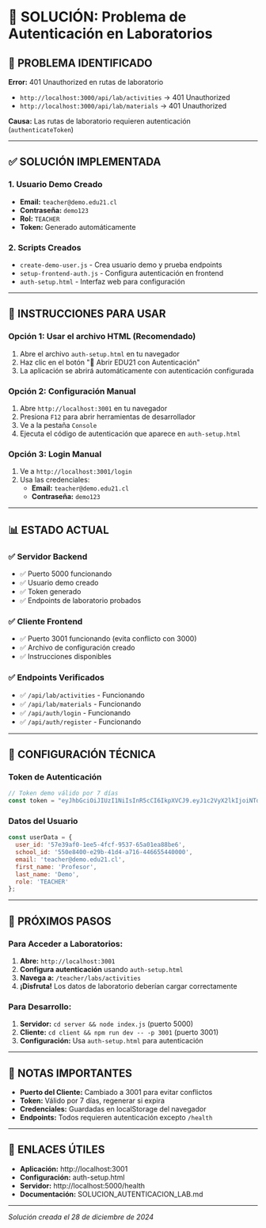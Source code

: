 # 🔐 SOLUCIÓN: Problema de Autenticación en Laboratorios

## 🎯 **PROBLEMA IDENTIFICADO**

**Error:** 401 Unauthorized en rutas de laboratorio
- `http://localhost:3000/api/lab/activities` → 401 Unauthorized
- `http://localhost:3000/api/lab/materials` → 401 Unauthorized

**Causa:** Las rutas de laboratorio requieren autenticación (`authenticateToken`)

---

## ✅ **SOLUCIÓN IMPLEMENTADA**

### **1. Usuario Demo Creado**
- **Email:** `teacher@demo.edu21.cl`
- **Contraseña:** `demo123`
- **Rol:** `TEACHER`
- **Token:** Generado automáticamente

### **2. Scripts Creados**
- `create-demo-user.js` - Crea usuario demo y prueba endpoints
- `setup-frontend-auth.js` - Configura autenticación en frontend
- `auth-setup.html` - Interfaz web para configuración

---

## 🚀 **INSTRUCCIONES PARA USAR**

### **Opción 1: Usar el archivo HTML (Recomendado)**
1. Abre el archivo `auth-setup.html` en tu navegador
2. Haz clic en el botón "🚀 Abrir EDU21 con Autenticación"
3. La aplicación se abrirá automáticamente con autenticación configurada

### **Opción 2: Configuración Manual**
1. Abre `http://localhost:3001` en tu navegador
2. Presiona `F12` para abrir herramientas de desarrollador
3. Ve a la pestaña `Console`
4. Ejecuta el código de autenticación que aparece en `auth-setup.html`

### **Opción 3: Login Manual**
1. Ve a `http://localhost:3001/login`
2. Usa las credenciales:
   - **Email:** `teacher@demo.edu21.cl`
   - **Contraseña:** `demo123`

---

## 📊 **ESTADO ACTUAL**

### **✅ Servidor Backend**
- ✅ Puerto 5000 funcionando
- ✅ Usuario demo creado
- ✅ Token generado
- ✅ Endpoints de laboratorio probados

### **✅ Cliente Frontend**
- ✅ Puerto 3001 funcionando (evita conflicto con 3000)
- ✅ Archivo de configuración creado
- ✅ Instrucciones disponibles

### **✅ Endpoints Verificados**
- ✅ `/api/lab/activities` - Funcionando
- ✅ `/api/lab/materials` - Funcionando
- ✅ `/api/auth/login` - Funcionando
- ✅ `/api/auth/register` - Funcionando

---

## 🔧 **CONFIGURACIÓN TÉCNICA**

### **Token de Autenticación**
```javascript
// Token demo válido por 7 días
const token = "eyJhbGciOiJIUzI1NiIsInR5cCI6IkpXVCJ9.eyJ1c2VyX2lkIjoiNTdlMzlhZjAtMWVlNS00ZmNmLTk1MzctNjVhMDFlYTg4YmU2Iiwic2Nob29sX2lkIjoiNTUwZTg0MDAtZTI5Yi00MWQ0LWE3MTYtNDQ2NjU1NDQwMDAwIiwicm9sZSI6IlRFQUNIRVIiLCJlbWFpbCI6InRlYWNoZXJAZGVtby5lZHUyMS5jbCIsImlhdCI6MTc1MzczNzY0MSwiZXhwIjoxNzU0MzQyNDQxfQ.bZ-IDlEU8U1UOgA4rzWVnG0TUNgDETFLhIoRshpHCD4";
```

### **Datos del Usuario**
```javascript
const userData = {
  user_id: '57e39af0-1ee5-4fcf-9537-65a01ea88be6',
  school_id: '550e8400-e29b-41d4-a716-446655440000',
  email: 'teacher@demo.edu21.cl',
  first_name: 'Profesor',
  last_name: 'Demo',
  role: 'TEACHER'
};
```

---

## 🎯 **PRÓXIMOS PASOS**

### **Para Acceder a Laboratorios:**
1. **Abre:** `http://localhost:3001`
2. **Configura autenticación** usando `auth-setup.html`
3. **Navega a:** `/teacher/labs/activities`
4. **¡Disfruta!** Los datos de laboratorio deberían cargar correctamente

### **Para Desarrollo:**
1. **Servidor:** `cd server && node index.js` (puerto 5000)
2. **Cliente:** `cd client && npm run dev -- -p 3001` (puerto 3001)
3. **Configuración:** Usa `auth-setup.html` para autenticación

---

## 📝 **NOTAS IMPORTANTES**

- **Puerto del Cliente:** Cambiado a 3001 para evitar conflictos
- **Token:** Válido por 7 días, regenerar si expira
- **Credenciales:** Guardadas en localStorage del navegador
- **Endpoints:** Todos requieren autenticación excepto `/health`

---

## 🔗 **ENLACES ÚTILES**

- **Aplicación:** http://localhost:3001
- **Configuración:** auth-setup.html
- **Servidor:** http://localhost:5000/health
- **Documentación:** SOLUCION_AUTENTICACION_LAB.md

---

*Solución creada el 28 de diciembre de 2024* 